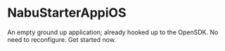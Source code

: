 # NabuStarterAppiOS
An empty ground up application; already hooked up to the OpenSDK. No need to reconfigure. Get started now.
